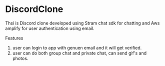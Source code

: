 # DiscordClone
Thsi is Discord clone developed using Stram chat sdk for chatting and Aws amplify for user authentication using email.

Features
1) user can login to app with genuen email and it will get verified. 
2) user can do both group chat and private chat, can send gif's and photos.
